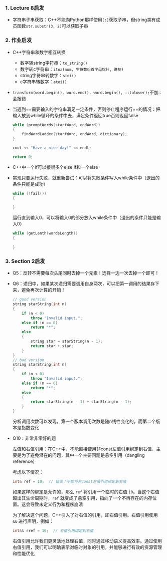 ### 1. Lecture 8启发

- 字符串子串获取：C++不能向Python那样使用`[:]`获取子串，但string类有成员函数`str.substr(3, 2)`可以获取子串

### 2. 作业启发

- C++字符串和数字相互转换
  - 数字转string字符串：`to_string()`
  - 数字转c字符串：`itoa(num, 字符数组首字母指针, 进制)`
  - string字符串转数字：`stoi()`
  - c字符串转数字：`atoi()`
  
- `transform(word.begin(), word.end(), word.begin(), ::tolower);`不加::会报错

- 当遇到==需要输入的字符串满足一定条件，否则停止程序运行==的情况：把输入放到while循环的条件中去，满足条件返回true否则返回false

  ```C++
  while (promptWords(startWord, endWord))
  {
      findWordLadder(startWord, endWord, dictionary);
  }
  
  cout << "Have a nice day!" << endl;
  
  return 0;
  ```

- C++中一个if可以接很多个else if和一个else

- 实现只要运行失败，就重新尝试：可以将失败条件写入while条件中（退出的条件只能是成功）

  ```C++
  while (!fail())
  {
      
  }
  ```

  运行直到输入0，可以将输入0的部分放入while条件中（退出的条件只能是输入0）

  ```C++
  while (getLenth(wordsLength)) 
  {  
      
  }
  ```

### 3. Section 2启发

- Q5：反转不需要每次头尾同时去掉一个元素！选择一边一次去掉一个即可！

- Q6：递归中，如果某次递归需要调用自身两次，可以把第一调用的结果存下来，避免再次计算的开销！

  ```C++
  // good version
  string starString(int n)
  {
      if (n < 0)
          throw "Invalid input.";
      else if (n == 0)
          return "*";
      else
      {
          string star = starString(n - 1);
          return star + star;
      }
  }
  // bad version
  string starString(int n)
  {
      if (n < 0)
          throw "Invalid input.";
      else if (n == 0)
          return "*";
      else
      {
          return starString(n - 1) + starString(n - 1);
      }
  }
  ```

  分析调用次数可以发现，第一个版本调用次数是随n线性变化的，而第二个版本是指数变化

- Q10：非常非常好的题

  左值和右值引用：在C++中，不能直接使用非const左值引用绑定到右值，主要是为了避免潜在的问题，其中一个主要问题是悬空引用（dangling reference）

  考虑以下情况：

  ```C++
  int& ref = 10;  // 错误！不能将非const左值引用绑定到右值
  ```

  如果这样的绑定是允许的，那么 `ref` 将引用一个临时的右值 `10`。当这个右值超出其生命周期时，`ref` 就变成了悬空引用，指向了一个不再存在的内存位置。这会导致未定义行为和程序崩溃

  为了解决这个问题，C++引入了对右值的引用，即右值引用。右值引用使用 `&&` 进行声明，例如：

  ```C++
  int&& rref = 10;  // 右值引用绑定到右值
  ```

  右值引用允许我们更灵活地处理右值，同时通过移动语义提高效率。通过使用右值引用，我们可以明确表示对临时对象的引用，并能够进行有效的资源管理和性能优化